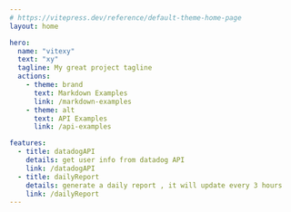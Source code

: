 ```yaml
---
# https://vitepress.dev/reference/default-theme-home-page
layout: home

hero:
  name: "vitexy"
  text: "xy"
  tagline: My great project tagline
  actions:
    - theme: brand
      text: Markdown Examples
      link: /markdown-examples
    - theme: alt
      text: API Examples
      link: /api-examples

features:
  - title: datadogAPI
    details: get user info from datadog API
    link: /datadogAPI
  - title: dailyReport
    details: generate a daily report , it will update every 3 hours
    link: /dailyReport
---
```


